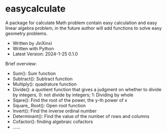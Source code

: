 # easycalculate

A package for calculate Math problem contain easy calculation and easy linear algebra problem, in the future author will add functions to solve easy geometry problems.

- Written by JinXinxi
- Written with Python
- Latest Version: 2024-1-25 0.1.0

Brief overview:

- Sum(): Sum function
- Subtract(): Subtract function
- Multiply(): quadrature function
- Divide(): a quotient function that gives a judgment on whether to divide by integers, 0: not divide by integers; 1: Dividing by whole
- Sqare(): Find the root of the power, the y-th power of x
- Square_ Root(): Open root function
- Invert(): Find the inverse ordinal number
- Determinant(): Find the value of the number of rows and columns
- Cofactor(): finding algebraic cofactors
- ......